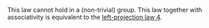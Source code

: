 This law cannot hold in a (non-trivial) group.  This law together with associativity is equivalent to the [left-projection law 4](https://teorth.github.io/equational_theories/implications/?4).
